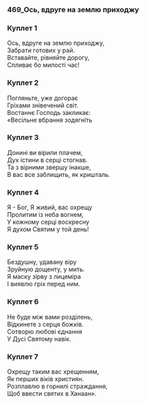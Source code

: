 ### 469_Ось, вдруге на землю приходжу
### Куплет 1
Ось, вдруге на землю приходжу, <br/>Забрати готових у рай. <br/>Вставайте, рівняйте дорогу, <br/>Спливає бо милості час!
### Куплет 2
Погляньте, уже догорає <br/>Гріхами знівечений світ. <br/>Востаннє Господь закликає: <br/>«Весільне вбрання зодягніть
### Куплет 3
Донині ви вірили плачем, <br/>Дух істини в серці стогнав.<br/>Та з вірними звершу інакше, <br/>В вас все заблищить, як кришталь.
### Куплет 4
Я - Бог, Я живий, вас охрещу <br/>Пролитим із неба вогнем,<br/>У кожному серці воскресну <br/>Я духом Святим у той день!
### Куплет 5
Бездушну, удавану віру <br/>Зруйную дощенту, у мить. <br/>Я маску зірву з лицеміра <br/>І виявлю гріх перед ним.
### Куплет 6
Не буде між вами розділень, <br/>Відкинете з серця божків. <br/>Сотворю любові єднання <br/>У Дусі Святому навік.
### Куплет 7
Охрещу таким вас хрещенням, <br/>Як перших віків християн. <br/>Розплавлю в горнилі страждання, <br/>Щоб ввести святих в Ханаан».
